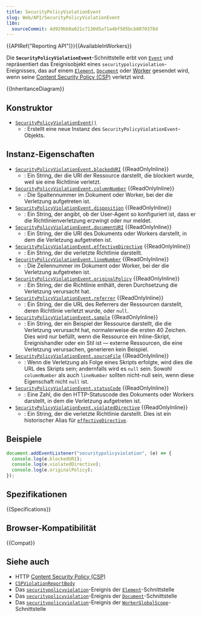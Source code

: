 ```yaml
---
title: SecurityPolicyViolationEvent
slug: Web/API/SecurityPolicyViolationEvent
l10n:
  sourceCommit: 4d929bb0a021c7130d5a71a4bf505bcb8070378d
---
```


{{APIRef("Reporting API")}}{{AvailableInWorkers}}

Die **`SecurityPolicyViolationEvent`**-Schnittstelle erbt von [`Event`](/de/docs/Web/API/Event) und repräsentiert das Ereignisobjekt eines `securitypolicyviolation`-Ereignisses, das auf einem [`Element`](/de/docs/Web/API/Element/securitypolicyviolation_event), [`Document`](/de/docs/Web/API/Document/securitypolicyviolation_event) oder [Worker](/de/docs/Web/API/WorkerGlobalScope/securitypolicyviolation_event) gesendet wird, wenn seine [Content Security Policy (CSP)](/de/docs/Web/HTTP/Guides/CSP) verletzt wird.

{{InheritanceDiagram}}

## Konstruktor

- [`SecurityPolicyViolationEvent()`](/de/docs/Web/API/SecurityPolicyViolationEvent/SecurityPolicyViolationEvent)
  - : Erstellt eine neue Instanz des `SecurityPolicyViolationEvent`-Objekts.

## Instanz-Eigenschaften

- [`SecurityPolicyViolationEvent.blockedURI`](/de/docs/Web/API/SecurityPolicyViolationEvent/blockedURI) {{ReadOnlyInline}}
  - : Ein String, der die URI der Ressource darstellt, die blockiert wurde, weil sie eine Richtlinie verletzt.
- [`SecurityPolicyViolationEvent.columnNumber`](/de/docs/Web/API/SecurityPolicyViolationEvent/columnNumber) {{ReadOnlyInline}}
  - : Die Spaltennummer im Dokument oder Worker, bei der die Verletzung aufgetreten ist.
- [`SecurityPolicyViolationEvent.disposition`](/de/docs/Web/API/SecurityPolicyViolationEvent/disposition) {{ReadOnlyInline}}
  - : Ein String, der angibt, ob der User-Agent so konfiguriert ist, dass er die Richtlinienverletzung erzwingt oder nur meldet.
- [`SecurityPolicyViolationEvent.documentURI`](/de/docs/Web/API/SecurityPolicyViolationEvent/documentURI) {{ReadOnlyInline}}
  - : Ein String, der die URI des Dokuments oder Workers darstellt, in dem die Verletzung aufgetreten ist.
- [`SecurityPolicyViolationEvent.effectiveDirective`](/de/docs/Web/API/SecurityPolicyViolationEvent/effectiveDirective) {{ReadOnlyInline}}
  - : Ein String, der die verletzte Richtlinie darstellt.
- [`SecurityPolicyViolationEvent.lineNumber`](/de/docs/Web/API/SecurityPolicyViolationEvent/lineNumber) {{ReadOnlyInline}}
  - : Die Zeilennummer im Dokument oder Worker, bei der die Verletzung aufgetreten ist.
- [`SecurityPolicyViolationEvent.originalPolicy`](/de/docs/Web/API/SecurityPolicyViolationEvent/originalPolicy) {{ReadOnlyInline}}
  - : Ein String, der die Richtlinie enthält, deren Durchsetzung die Verletzung verursacht hat.
- [`SecurityPolicyViolationEvent.referrer`](/de/docs/Web/API/SecurityPolicyViolationEvent/referrer) {{ReadOnlyInline}}
  - : Ein String, der die URL des Referrers der Ressourcen darstellt, deren Richtlinie verletzt wurde, oder `null`.
- [`SecurityPolicyViolationEvent.sample`](/de/docs/Web/API/SecurityPolicyViolationEvent/sample) {{ReadOnlyInline}}
  - : Ein String, der ein Beispiel der Ressource darstellt, die die Verletzung verursacht hat, normalerweise die ersten 40 Zeichen. Dies wird nur befüllt, wenn die Ressource ein Inline-Skript, Ereignishandler oder ein Stil ist — externe Ressourcen, die eine Verletzung verursachen, generieren kein Beispiel.
- [`SecurityPolicyViolationEvent.sourceFile`](/de/docs/Web/API/SecurityPolicyViolationEvent/sourceFile) {{ReadOnlyInline}}
  - : Wenn die Verletzung als Folge eines Skripts erfolgte, wird dies die URL des Skripts sein; andernfalls wird es `null` sein. Sowohl `columnNumber` als auch `lineNumber` sollten nicht-null sein, wenn diese Eigenschaft nicht `null` ist.
- [`SecurityPolicyViolationEvent.statusCode`](/de/docs/Web/API/SecurityPolicyViolationEvent/statusCode) {{ReadOnlyInline}}
  - : Eine Zahl, die den HTTP-Statuscode des Dokuments oder Workers darstellt, in dem die Verletzung aufgetreten ist.
- [`SecurityPolicyViolationEvent.violatedDirective`](/de/docs/Web/API/SecurityPolicyViolationEvent/violatedDirective) {{ReadOnlyInline}}
  - : Ein String, der die verletzte Richtlinie darstellt. Dies ist ein historischer Alias für [`effectiveDirective`](#effectivedirective).

## Beispiele

```js
document.addEventListener("securitypolicyviolation", (e) => {
  console.log(e.blockedURI);
  console.log(e.violatedDirective);
  console.log(e.originalPolicy);
});
```

## Spezifikationen

{{Specifications}}

## Browser-Kompatibilität

{{Compat}}

## Siehe auch

- HTTP [Content Security Policy (CSP)](/de/docs/Web/HTTP/Guides/CSP)
- [`CSPViolationReportBody`](/de/docs/Web/API/CSPViolationReportBody)
- Das [`securitypolicyviolation`](/de/docs/Web/API/Element/securitypolicyviolation_event)-Ereignis der [`Element`](/de/docs/Web/API/Element)-Schnittstelle
- Das [`securitypolicyviolation`](/de/docs/Web/API/Document/securitypolicyviolation_event)-Ereignis der [`Document`](/de/docs/Web/API/Document)-Schnittstelle
- Das [`securitypolicyviolation`](/de/docs/Web/API/WorkerGlobalScope/securitypolicyviolation_event)-Ereignis der [`WorkerGlobalScope`](/de/docs/Web/API/WorkerGlobalScope)-Schnittstelle
